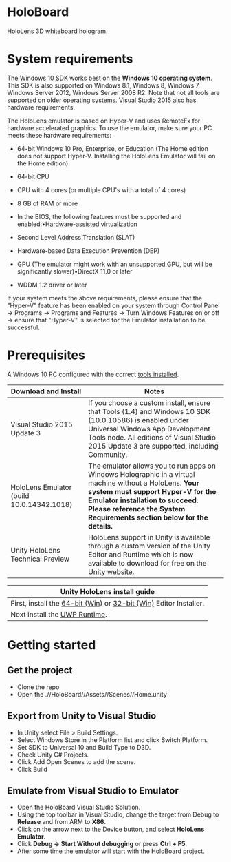 # HoloBoard
HoloLens 3D whiteboard hologram.


# System requirements 
The Windows 10 SDK works best on the **Windows 10 operating system**. This SDK is also supported on Windows 8.1, Windows 8, Windows 7, Windows Server 2012, Windows Server 2008 R2. Note that not all tools are supported on older operating systems. Visual Studio 2015 also has hardware requirements.

The HoloLens emulator is based on Hyper-V and uses RemoteFx for hardware accelerated graphics. To use the emulator, make sure your PC meets these hardware requirements:
- 64-bit Windows 10 Pro, Enterprise, or Education (The Home edition does not support Hyper-V. Installing the HoloLens Emulator will fail on the Home edition)
- 64-bit CPU
- CPU with 4 cores (or multiple CPU's with a total of 4 cores)
- 8 GB of RAM or more
- In the BIOS, the following features must be supported and enabled:•Hardware-assisted virtualization
- Second Level Address Translation (SLAT)
- Hardware-based Data Execution Prevention (DEP)

- GPU (The emulator might work with an unsupported GPU, but will be significantly slower)•DirectX 11.0 or later
- WDDM 1.2 driver or later

If your system meets the above requirements, please ensure that the "Hyper-V" feature has been enabled on your system through Control Panel -> Programs -> Programs and Features -> Turn Windows Features on or off -> ensure that "Hyper-V" is selected for the Emulator installation to be successful.


# Prerequisites
A Windows 10 PC configured with the correct [tools installed](https://developer.microsoft.com/en-us/windows/holographic/install_the_tools).

| Download and Install                      | Notes	                                                                                                                                                                                                                                                     |
| ----------------------------------------- | ---------------------------------------------------------------------------------------------------------------------------------------------------------------------------------------------------------------------------------------------------------- | 
| Visual Studio 2015 Update 3               | If you choose a custom install, ensure that Tools (1.4) and Windows 10 SDK (10.0.10586) is enabled under Universal Windows App Development Tools node. All editions of Visual Studio 2015 Update 3 are supported, including Community.                     |
| HoloLens Emulator (build 10.0.14342.1018)	| The emulator allows you to run apps on Windows Holographic in a virtual machine without a HoloLens. **Your system must support Hyper-V for the Emulator installation to succeed. Please reference the System Requirements section below for the details.** |
| Unity HoloLens Technical Preview          | HoloLens support in Unity is available through a custom version of the Unity Editor and Runtime which is now available to download for free on the [Unity website](http://unity3d.com/partners/windows/hololens).	                                         |


| Unity HoloLens install guide |
| - | 
| First, install the [64-bit (Win)](http://beta.unity3d.com/download/f990cb18ca69/UnitySetup64.exe?_ga=1.114506439.1179177976.1467960147) or [32-bit (Win)](http://beta.unity3d.com/download/f990cb18ca69/UnitySetup32.exe?_ga=1.114506439.1179177976.1467960147) Editor Installer. |
| Next install the [UWP Runtime](http://beta.unity3d.com/download/f990cb18ca69/UnitySetup-Metro-Support-for-Editor-5.4.0b24-HTP.exe?_ga=1.114506439.1179177976.1467960147). |


# Getting started
## Get the project
- Clone the repo
- Open the .//HoloBoard//Assets//Scenes//Home.unity

## Export from Unity to Visual Studio
- In Unity select File > Build Settings.
- Select Windows Store in the Platform list and click Switch Platform.
- Set SDK to Universal 10 and Build Type to D3D.
- Check Unity C# Projects.
- Click Add Open Scenes to add the scene.
- Click Build

## Emulate from Visual Studio to Emulator
- Open the HoloBoard Visual Studio Solution.
- Using the top toolbar in Visual Studio, change the target from Debug to **Release** and from ARM to **X86**.
- Click on the arrow next to the Device button, and select **HoloLens Emulator**.
- Click **Debug -> Start Without debugging** or press **Ctrl + F5**.
- After some time the emulator will start with the HoloBoard project.